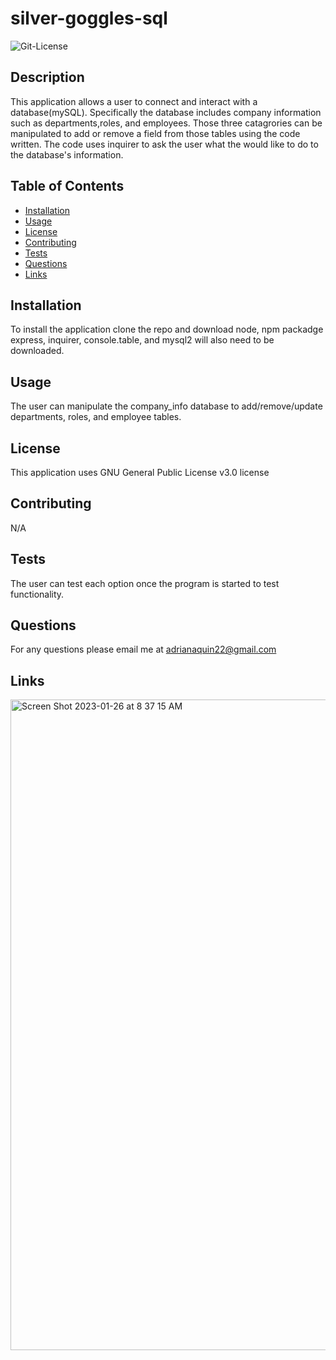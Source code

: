 # silver-goggles-sql

<img alt= "Git-License" src="https://img.shields.io/badge/license-GNU General Public License v3.0-green">


## Description 

This application allows a user to connect and interact with a database(mySQL). Specifically the database includes company information such as departments,roles,
and employees. Those three catagrories can be manipulated to add or remove a field from those tables using the code written. The code uses inquirer to 
ask the user what the would like to do to the database's information. 


## Table of Contents
* [Installation](#installation)
* [Usage](#usage)
* [License](#license)
* [Contributing](#contributing)
* [Tests](#tests)
* [Questions](#questions)
* [Links](#links)

## Installation 

To install the application clone the repo and download node, npm packadge express, inquirer, console.table, and mysql2 will also need to be downloaded. 

## Usage 

The user can manipulate the company_info database to add/remove/update departments, roles, and employee tables. 

## License 

This application uses GNU General Public License v3.0 license

## Contributing 

N/A 

## Tests

The user can test each option once the program is started to test functionality.

## Questions

For any questions please email me at adrianaquin22@gmail.com

## Links 

<img width="1041" alt="Screen Shot 2023-01-26 at 8 37 15 AM" src="https://user-images.githubusercontent.com/77470771/214849568-4305645e-ece6-45ff-b46e-ce8816e86b59.png">

